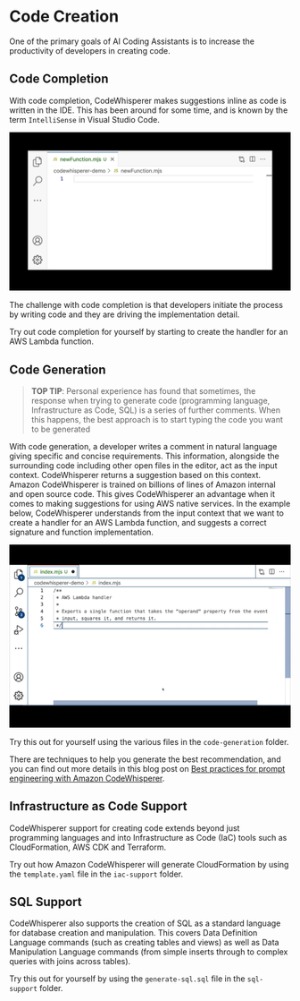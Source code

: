 # Code Creation
One of the primary goals of AI Coding Assistants is to increase the productivity of developers in creating code.

## Code Completion

With code completion, CodeWhisperer makes suggestions inline as code is written in the IDE. This has been around for some time, and is known by the term `IntelliSense` in Visual Studio Code.

![Code Completion](./code-completion/code-completion.gif)

The challenge with code completion is that developers initiate the process by writing code and they are driving the implementation detail.

Try out code completion for yourself by starting to create the handler for an AWS Lambda function.

## Code Generation

> **TOP TIP**: Personal experience has found that sometimes, the response when trying to generate code (programming language, Infrastructure as Code, SQL) is a series of further comments. When this happens, the best approach is to start typing the code you want to be generated

With code generation, a developer writes a comment in natural language giving specific and concise requirements. This information, alongside the surrounding code including other open files in the editor, act as the input context. CodeWhisperer returns a suggestion based on this context.
Amazon CodeWhisperer is trained on billions of lines of Amazon internal and open source code. This gives CodeWhisperer an advantage when it comes to making suggestions for using AWS native services. In the example below, CodeWhisperer understands from the input context that we want to create a handler for an AWS Lambda function, and suggests a correct signature and function implementation.

![CodeWhisperer Lambda Function](./code-generation/code-generation.gif)

Try this out for yourself using the various files in the `code-generation` folder.

There are techniques to help you generate the best recommendation, and you can find out more details in this blog post on [Best practices for prompt engineering with Amazon CodeWhisperer](https://aws.amazon.com/blogs/devops/best-practices-for-prompt-engineering-with-amazon-codewhisperer/).

## Infrastructure as Code Support
CodeWhisperer support for creating code extends beyond just programming languages and into Infrastructure as Code (IaC) tools such as CloudFormation, AWS CDK and Terraform.

Try out how Amazon CodeWhisperer will generate CloudFormation by using the `template.yaml` file in the `iac-support` folder.

## SQL Support
CodeWhisperer also supports the creation of SQL as a standard language for database creation and manipulation. This covers Data Definition Language commands (such as creating tables and views) as well as Data Manipulation Language commands (from simple inserts through to complex queries with joins across tables).

Try this out for yourself by using the `generate-sql.sql` file in the `sql-support` folder.

